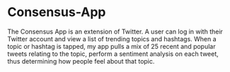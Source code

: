 # Consensus-App



The Consensus App is an extension of Twitter. A user can log in with their Twitter account and view a list of trending topics and hashtags. When a topic or hashtag is tapped, my app pulls a mix of 25 recent and popular tweets relating to the topic, perform a sentiment analysis on each tweet, thus determining how people feel about that topic.


